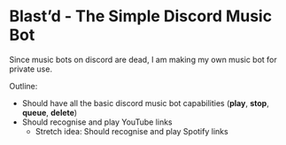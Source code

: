 # Blast’d - The Simple Discord Music Bot

Since music bots on discord are dead, I am making my own music bot for private use.

Outline:

- Should have all the basic discord music bot capabilities (**play**, **stop**, **queue**, **delete**)
- Should recognise and play YouTube links
    - Stretch idea: Should recognise and play Spotify links